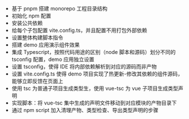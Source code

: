 - 基于 pnpm 搭建 monorepo 工程目录结构
- 初始化 npm 配置
- 安装公共依赖
- 给每个子包配置 vite.config.ts，并且配置不用打包外部依赖
- 设置整体构建脚本指令
- 搭建 demo 应用演示组件效果
- 集成 Typescript，按照代码用途的区别（node 脚本和源码）划分不同的 tsconfig 配置，demo 应用独立设置
- 设置 tsconfig，使得 IDE 将内部依赖解析到对应的源码而非产物
- 设置 vite.config.ts 使得 demo 项目实现了热更新-修改其依赖的组件源码，能够立即反馈在页面上
- 使用 tsc 为普通子项目生成类型生，使用 vue-tsc 为 vue 子项目生成类型声明
- 实现脚本：将 vue-tsc 集中生成的声明文件移动到对应模块的产物目录下
- 通过 npm script 加入清理产物、类型检查、导出类型声明的步骤
